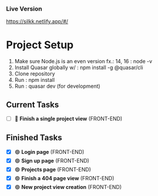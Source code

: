 ### Live Version
https://silkk.netlify.app/#/

# Project Setup
1. Make sure Node.js is an even version fx.: 14, 16 : node -v
2. Install Quasar globally w/ : npm install -g @quasar/cli
3. Clone repository
4. Run : npm install
5. Run : quasar dev (for development)

## Current Tasks
- [ ] 🔵 **Finish a single project view** (FRONT-END)

## Finished Tasks
- [x] 🟢 **Login page** (FRONT-END)
- [x] 🟢 **Sign up page** (FRONT-END)
- [x] 🟢 **Projects page** (FRONT-END)
- [x] 🟢 **Finish a 404 page view** (FRONT-END)
- [x] 🟢 **New project view creation** (FRONT-END)
